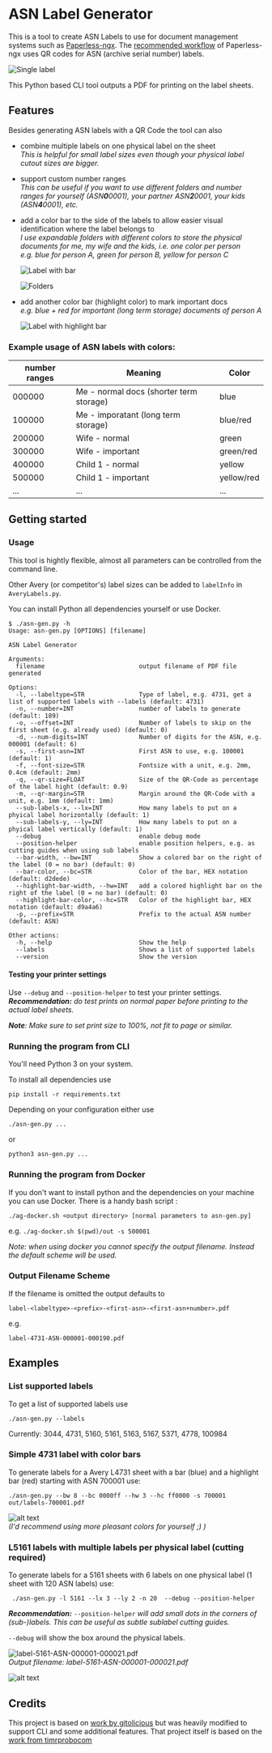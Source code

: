 
# ASN Label Generator


This is a tool to create ASN Labels to use for document management systems such as [Paperless-ngx](https://docs.paperless-ngx.com/). The [recommended workflow](https://docs.paperless-ngx.com/usage/#usage-recommended-workflow) of Paperless-ngx uses QR codes for ASN (archive serial number) labels.

![Single label](docs/single-label.svg)

This Python based CLI tool outputs a PDF for printing on the label sheets. 


## Features

Besides generating ASN labels with a QR Code the tool can also

* combine multiple labels on one physical label on the sheet  
  _This is helpful for small label sizes even though your physical label cutout sizes are bigger._

* support custom number ranges  
    _This can be useful if you want to use different folders and number ranges for yourself (ASN**0**0001), your partner ASN**2**0001, your kids (ASN**4**0001), etc._
    
* add a color bar to the side of the labels to allow easier visual identification where the label belongs to  
    _I use expandable folders with different colors to store the physical documents for me, my wife and the kids, i.e. one color per person_  
    _e.g. blue for person A, green for person B, yellow for person C_

    ![Label with bar](docs/label-with-bar.png)

    ![Folders](docs/folders.png)

* add another color bar (highlight color) to mark important docs      
    _e.g. blue + red for important (long term storage) documents of person A_

    ![Label with highlight bar](docs/label-with-hbar.png)


### Example usage of ASN labels with colors:

| number ranges | Meaning                                | Color      |
| ------------ | --------------------------------------- | ---------- |
| 000000       | Me - normal docs (shorter term storage) | blue       |
| 100000       | Me - imporatant  (long term storage)    | blue/red   |
| 200000       | Wife - normal                           | green      |
| 300000       | Wife - important                        | green/red  |
| 400000       | Child 1 - normal                        | yellow     |
| 500000       | Child 1 - important                     | yellow/red |
| ...          | ...                                     | ...        |


## Getting started

### Usage

This tool is hightly flexible, almost all parameters can be controlled from the command line.

Other Avery (or competitor's) label sizes can be added to `labelInfo` in `AveryLabels.py`. 

You can install Python all dependencies yourself or use Docker.


```
$ ./asn-gen.py -h
Usage: asn-gen.py [OPTIONS] [filename]

ASN Label Generator

Arguments:
  filename                          output filename of PDF file generated

Options:
  -l, --labeltype=STR               Type of label, e.g. 4731, get a list of supported labels with --labels (default: 4731)
  -n, --number=INT                  number of labels to generate (default: 189)
  -o, --offset=INT                  Number of labels to skip on the first sheet (e.g. already used) (default: 0)
  -d, --num-digits=INT              Number of digits for the ASN, e.g. 000001 (default: 6)
  -s, --first-asn=INT               First ASN to use, e.g. 100001 (default: 1)
  -f, --font-size=STR               Fontsize with a unit, e.g. 2mm, 0.4cm (default: 2mm)
  -q, --qr-size=FLOAT               Size of the QR-Code as percentage of the label hight (default: 0.9)
  -m, --qr-margin=STR               Margin around the QR-Code with a unit, e.g. 1mm (default: 1mm)
  --sub-labels-x, --lx=INT          How many labels to put on a phyical label horizontally (default: 1)
  --sub-labels-y, --ly=INT          How many labels to put on a phyical label vertically (default: 1)
  --debug                           enable debug mode
  --position-helper                 enable position helpers, e.g. as cutting guides when using sub labels
  --bar-width, --bw=INT             Show a colored bar on the right of the label (0 = no bar) (default: 0)
  --bar-color, --bc=STR             Color of the bar, HEX notation (default: d2dede)
  --highlight-bar-width, --hw=INT   add a colored highlight bar on the right of the label (0 = no bar) (default: 0)
  --highlight-bar-color, --hc=STR   Color of the highlight bar, HEX notation (default: d9a4a6)
  -p, --prefix=STR                  Prefix to the actual ASN number (default: ASN)

Other actions:
  -h, --help                        Show the help
  --labels                          Shows a list of supported labels
  --version                         Show the version
```

#### Testing your printer settings
Use ``--debug`` and ``--position-helper`` to test your printer settings.  
_**Recommendation:** do test prints on normal paper before printing to the actual label sheets._

_**Note**: Make sure to set print size to 100%, not fit to page or similar._


### Running the program from CLI

You'll need Python 3 on your system.

To install all dependencies use 

`` pip install -r requirements.txt `` 

Depending on your configuration either use

`` ./asn-gen.py ... ``

or 

`` python3 asn-gen.py ... ``

### Running the program from Docker

If you don't want to install python and the dependencies on your machine you can use Docker.
There is a handy bash script :

`` ./ag-docker.sh <output directory> [normal parameters to asn-gen.py] ``

e.g. `` ./ag-docker.sh $(pwd)/out -s 500001 ``

_Note: when using docker you cannot specify the output filename. Instead the default scheme will be used._


### Output Filename Scheme
If the filename is omitted the output defaults to

`` label-<labeltype>-<prefix>-<first-asn>-<first-asn+number>.pdf ``

e.g. 

`` label-4731-ASN-000001-000190.pdf ``



## Examples


### List supported labels

To get a list of supported labels use 

`` ./asn-gen.py --labels ``

Currently: 3044, 4731, 5160, 5161, 5163, 5167, 5371, 4778, 100984

### Simple 4731 label with color bars

To generate labels for a Avery L4731 sheet with a bar (blue) and a highlight bar (red) starting with ASN 700001 use:

`` ./asn-gen.py --bw 8 --bc 0000ff --hw 3 --hc ff0000 -s 700001 out/labels-700001.pdf ``

![alt text](docs/result1.png)  
_(I'd recommend using more pleasant colors for yourself ;) )_


### L5161 labels with multiple labels per physical label (cutting required) 
To generate labels for a 5161 sheets with 6 labels on one physical label (1 sheet with 120 ASN labels) use:

`` ./asn-gen.py -l 5161 --lx 3 --ly 2 -n 20  --debug --position-helper``  

_**Recommendation:**_ `` --position-helper `` _will add small dots in the corners of (sub-)labels. This can be useful as subtle sublabel cutting guides._

`` --debug `` will show the box around the physical labels.



![label-5161-ASN-000001-000021.pdf](docs/result2.png)  
_Output filename: label-5161-ASN-000001-000021.pdf_  

![alt text](docs/result2c.png)  





## Credits

This project is based on [work by gitolicious](https://github.com/gitolicious/avery-asn/tree/main) but was heavily modified to support CLI and some additional features. That project itself is based on the [work from timrprobocom](https://gist.github.com/timrprobocom/3946aca8ab75df8267bbf892a427a1b7)